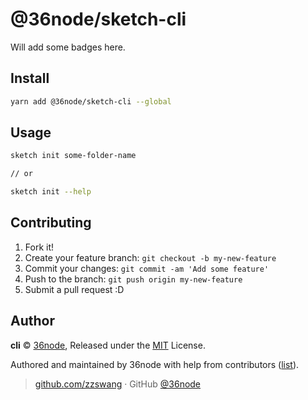 # @36node/sketch-cli

Will add some badges here.

## Install

```bash
yarn add @36node/sketch-cli --global
```

## Usage

```sh
sketch init some-folder-name

// or

sketch init --help
```

## Contributing

1.  Fork it!
2.  Create your feature branch: `git checkout -b my-new-feature`
3.  Commit your changes: `git commit -am 'Add some feature'`
4.  Push to the branch: `git push origin my-new-feature`
5.  Submit a pull request :D

## Author

**cli** © [36node](https://github.com/36node), Released under the [MIT](./LICENSE) License.

Authored and maintained by 36node with help from contributors ([list](https://github.com/36node/cli/contributors)).

> [github.com/zzswang](https://github.com/zzswang) · GitHub [@36node](https://github.com/36node)
